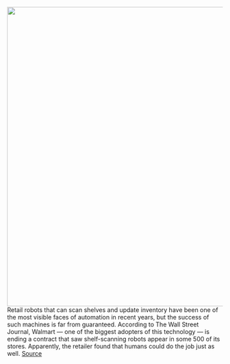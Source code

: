 <img src='https://cdn.vox-cdn.com/thumbor/UgMUWXgOS8syEacMCGfcxxz4UZo=/0x0:3500x2240/1200x800/filters:focal(1470x840:2030x1400)/cdn.vox-cdn.com/uploads/chorus_image/image/67730216/964537032.jpg.0.jpg' width='700px' /><br/>
Retail robots that can scan shelves and update inventory have been one of the most visible faces of automation in recent years, but the success of such machines is far from guaranteed. According to The Wall Street Journal, Walmart — one of the biggest adopters of this technology — is ending a contract that saw shelf-scanning robots appear in some 500 of its stores. Apparently, the retailer found that humans could do the job just as well.
<a href='https://www.theverge.com/2020/11/3/21547306/walmart-shelf-scanning-robots-automation-bossa-nova-robotics-contract-ended'> Source <a/>